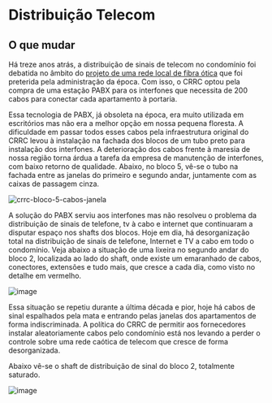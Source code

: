# Distribuição Telecom
  
## O que mudar

Há treze anos atrás, a distribuição de sinais de telecom no condomínio foi debatida no âmbito do [projeto de uma rede  local de fibra ótica](https://github.com/recreiocanoas/radar/tree/master/2009-12-rede_local_canoas) que foi preterida pela administração da época. Com isso, o CRRC optou pela compra de uma estação PABX para os interfones que necessita de 200 cabos para conectar cada apartamento à portaria.

Essa tecnologia de PABX, já obsoleta na época, era muito utilizada em escritórios mas não era a melhor opção em nossa pequena floresta. A dificuldade em passar todos esses cabos pela infraestrutura original do CRRC levou à instalação na fachada dos blocos de um tubo preto para instalação dos interfones. A deterioração dos cabos frente à maresia de nossa região torna árdua a tarefa da empresa de manutenção de interfones, com baixo retorno de qualidade. Abaixo, no bloco 5, vê-se o tubo na fachada entre as janelas do primeiro e segundo andar, juntamente com as caixas de passagem cinza.

![crrc-bloco-5-cabos-janela](https://user-images.githubusercontent.com/86032/165781333-a91d5852-50a7-4a7c-94b3-b7f7cd831344.jpg)

A solução do PABX serviu aos interfones mas não resolveu o problema da distribuição de sinais de telefone, tv à cabo e internet que continuaram a disputar espaço nos shafts dos blocos. Hoje em dia, há desorganização total na distribuição de sinais de telefone, Internet e TV a cabo em todo o condomínio. Veja abaixo a situação de uma lixeira no segundo andar do bloco 2, localizada ao lado do shaft, onde existe um emaranhado de cabos, conectores, extensões e tudo mais, que cresce a cada dia, como visto no detalhe em vermelho.

![image](https://user-images.githubusercontent.com/86032/110663902-adc6b580-81a5-11eb-8f97-e93291d62c6f.png)

Essa situação se repetiu durante a última década e pior, hoje há cabos de sinal espalhados pela mata e entrando pelas janelas dos apartamentos de forma indiscriminada. A política do CRRC de permitir aos fornecedores instalar aleatoriamente cabos pelo condomínio está nos levando a perder o controle sobre uma rede caótica de telecom que cresce de forma desorganizada.

Abaixo vê-se o shaft de distribuição de sinal do bloco 2, totalmente saturado.

![image](https://user-images.githubusercontent.com/86032/110668003-98538a80-81a9-11eb-92cc-6f190c4dff84.png)




